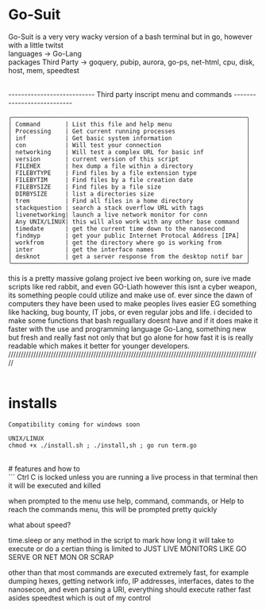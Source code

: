 # Go-Suit
Go-Suit is a very very wacky version of a bash terminal but in go, however with a little twitst
<br>
languages -> Go-Lang <br>
packages Third Party   -> goquery, pubip, aurora, go-ps, net-html, cpu, disk, host, mem, speedtest<br>
<br>

--------------------------- Third party inscript menu and commands ---------------------------
```
╭──────────────────────────────────────────────────────────────────╮
│ Command       | List this file and help menu                     │
│ Processing    | Get current running processes                    │
│ inf           | Get basic system information                     │
│ con           | Will test your connection                        │
│ networking    | Will test a complex URL for basic inf            │
│ version       | current version of this script                   │
│ FILEHEX       | hex dump a file within a directory               │        
│ FILEBYTYPE    | Find files by a file extension type              │
│ FILEBYTIM     | Find files by a file creation date               │
│ FILEBYSIZE    | Find files by a file size                        │
│ DIRBYSIZE     | list a directories size                          │
│ trem          | Find all files in a home directory               │
│ stackquestion | search a stack overflow URL with tags            │
│ livenetworking| launch a live network monitor for conn           │
│ Any UNIX/LINUX| this will also work with any other base command  │
│ timedate      | get the current time down to the nanosecond      │
│ findmyp       | get your public Internet Protocal Address [IPA]  │
│ workfrom      | get the directory where go is working from       │
│ inter         | get the interface names                          │
│ desknot       | get a server response from the desktop notif bar │
╰──────────────────────────────────────────────────────────────────╯
```
this is a pretty massive golang project ive been working on, sure ive made scripts like red rabbit, and even GO-Liath however this isnt a cyber weapon, its something people could utilize and make use of. ever since the dawn of computers they have been used to make peoples lives easier EG something like hacking, bug bounty, IT jobs, or even regular jobs and life. i decided to make some functions that bash reguallary doesnt have and if it does make it faster with the use and programming language Go-Lang, something new but fresh and really fast not only that but go alone for how fast it is is really readable which makes it better for younger developers. 
/////////////////////////////////////////////////////////////////////////////////////////////////////
<br>
<br>
# installs 
```
Compatibility coming for windows soon 

UNIX/LINUX
chmod +x ./install.sh ; ./install,sh ; go run term.go 
```
<br> 
# features and how to 
<br>
```
Ctrl C is locked unless you are running a live process in that terminal then it will be executed and killed 

when prompted to the menu use help, command, commands, or Help to reach the commands menu, this will be prompted pretty quickly

 what about speed? 

time.sleep or any method in the script to mark how long it will take to execute or do a certian thing is limited to JUST LIVE MONITORS LIKE GO SERVE OR NET MON OR SCRAP

other than that most commands are executed extremely fast, for example dumping hexes, getting network info, IP addresses, interfaces, dates to the nanosecon, and even parsing a URl, everything should execute rather fast asides speedtest which is out of my control

```

